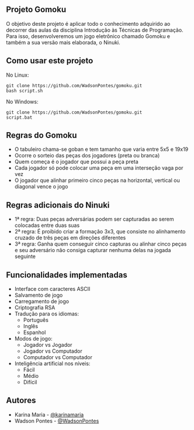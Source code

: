 ## Projeto Gomoku

O objetivo deste projeto é aplicar todo o conhecimento adquirido ao decorrer das aulas da disciplina Introdução às Técnicas de Programação. Para isso, desenvolveremos um jogo eletrônico chamado Gomoku e também a sua versão mais elaborada, o Ninuki.

## Como usar este projeto

No Linux:
```
git clone https://github.com/WadsonPontes/gomoku.git
bash script.sh
```
No Windows:
```
git clone https://github.com/WadsonPontes/gomoku.git
script.bat
```
## Regras do Gomoku

- O tabuleiro chama-se goban e tem tamanho que varia entre 5x5 e 19x19
- Ocorre o sorteio das peças dos jogadores (preta ou branca)
- Quem começa é o jogador que possui a peça preta
- Cada jogador só pode colocar uma peça em uma interseção vaga por vez
- O jogador que alinhar primeiro cinco peças na horizontal, vertical ou diagonal vence o jogo

## Regras adicionais do Ninuki

- 1ª regra: Duas peças adversárias podem ser capturadas ao serem colocadas entre duas suas
- 2ª regra: É proibido criar a formação 3x3, que consiste no alinhamento cruzado de três peças em direções diferentes
- 3ª regra: Ganha quem conseguir cinco capturas ou alinhar cinco peças e seu adversário não consiga capturar nenhuma delas na jogada seguinte

## Funcionalidades implementadas

- Interface com caracteres ASCII
- Salvamento de jogo
- Carregamento de jogo
- Criptografia RSA
- Tradução para os idiomas:
	- Português
	- Inglês
	- Espanhol
- Modos de jogo:
	- Jogador vs Jogador
	- Jogador vs Computador
	- Computador vs Computador
- Inteligência artificial nos níveis:
	- Fácil
	- Médio
	- Difícil

## Autores

- Karina Maria - [@karinamaria](https://github.com/karinamaria)
- Wadson Pontes - [@WadsonPontes](https://github.com/WadsonPontes)
